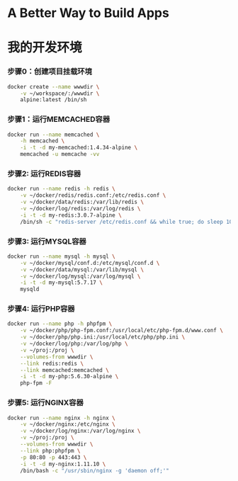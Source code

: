 # A Better Way to Build Apps
# 我的开发环境

### 步骤0：创建项目挂载环境
```bash
docker create --name wwwdir \
	-v ~/workspace/:/wwwdir \
	alpine:latest /bin/sh
```

### 步骤1：运行MEMCACHED容器
```bash
docker run --name memcached \
	-h memcached \
	-i -t -d my-memcached:1.4.34-alpine \
	memcached -u memcache -vv
```

### 步骤2: 运行REDIS容器
```bash
docker run --name redis -h redis \
	-v ~/docker/redis/redis.conf:/etc/redis.conf \
	-v ~/docker/data/redis:/var/lib/redis \
	-v ~/docker/log/redis:/var/log/redis \
	-i -t -d my-redis:3.0.7-alpine \
	/bin/sh -c "redis-server /etc/redis.conf && while true; do sleep 1000; done"
```

### 步骤3: 运行MYSQL容器
```bash
docker run --name mysql -h mysql \
	-v ~/docker/mysql/conf.d:/etc/mysql/conf.d \
	-v ~/docker/data/mysql:/var/lib/mysql \
	-v ~/docker/log/mysql:/var/log/mysql \
	-i -t -d my-mysql:5.7.17 \
	mysqld
```

### 步骤4: 运行PHP容器
```bash
docker run --name php -h phpfpm \
	-v ~/docker/php/php-fpm.conf:/usr/local/etc/php-fpm.d/www.conf \
	-v ~/docker/php/php.ini:/usr/local/etc/php/php.ini \
	-v ~/docker/log/php:/var/log/php \
	-v ~/proj:/proj \
	--volumes-from wwwdir \
	--link redis:redis \
	--link memcached:memcached \
	-i -t -d my-php:5.6.30-alpine \
	php-fpm -F
```

### 步骤5: 运行NGINX容器
```bash
docker run --name nginx -h nginx \
	-v ~/docker/nginx:/etc/nginx \
	-v ~/docker/log/nginx:/var/log/nginx \
	-v ~/proj:/proj \
	--volumes-from wwwdir \
	--link php:phpfpm \
	-p 80:80 -p 443:443 \
	-i -t -d my-nginx:1.11.10 \
	/bin/bash -c "/usr/sbin/nginx -g 'daemon off;'"
```
